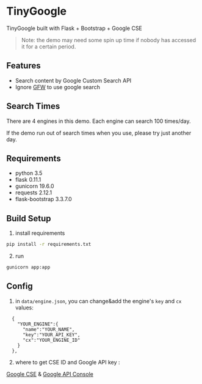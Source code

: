 # TinyGoogle

TinyGoogle built with Flask + Bootstrap + Google CSE

> Note: the demo may need some spin up time if nobody has accessed it for a certain period.

## Features

* Search content by Google Custom Search API
* Ignore [GFW](https://en.wikipedia.org/wiki/Great_Firewall) to use google search

## Search Times

There are 4 engines in this demo. Each engine can search 100 times/day.

If the demo run out of search times when you use, please try just another day.

## Requirements

* python 3.5
* flask 0.11.1
* gunicorn 19.6.0
* requests 2.12.1
* flask-bootstrap 3.3.7.0

## Build Setup

1. install requirements

  ```bash
  pip install -r requirements.txt
  ```
2. run

  ```bash
  gunicorn app:app  
  ```

## Config

1. in `data/engine.json`, you can change&add the engine's `key` and `cx` values:

  ```
    {
      "YOUR_ENGINE":{
        "name":"YOUR_NAME",
        "key":"YOUR_API_KEY",
        "cx":"YOUR_ENGINE_ID"
      }
    },
  ```
2. where to get CSE ID and Google API key :

  [Google CSE](https://cse.google.com/) & [Google API Console](https://console.developers.google.com/)
